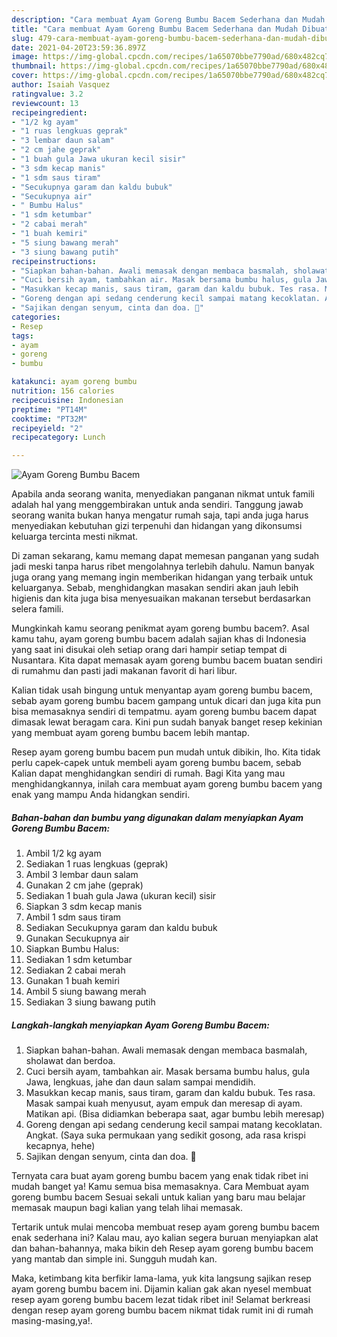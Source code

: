 ```yaml
---
description: "Cara membuat Ayam Goreng Bumbu Bacem Sederhana dan Mudah Dibuat"
title: "Cara membuat Ayam Goreng Bumbu Bacem Sederhana dan Mudah Dibuat"
slug: 479-cara-membuat-ayam-goreng-bumbu-bacem-sederhana-dan-mudah-dibuat
date: 2021-04-20T23:59:36.897Z
image: https://img-global.cpcdn.com/recipes/1a65070bbe7790ad/680x482cq70/ayam-goreng-bumbu-bacem-foto-resep-utama.jpg
thumbnail: https://img-global.cpcdn.com/recipes/1a65070bbe7790ad/680x482cq70/ayam-goreng-bumbu-bacem-foto-resep-utama.jpg
cover: https://img-global.cpcdn.com/recipes/1a65070bbe7790ad/680x482cq70/ayam-goreng-bumbu-bacem-foto-resep-utama.jpg
author: Isaiah Vasquez
ratingvalue: 3.2
reviewcount: 13
recipeingredient:
- "1/2 kg ayam"
- "1 ruas lengkuas geprak"
- "3 lembar daun salam"
- "2 cm jahe geprak"
- "1 buah gula Jawa ukuran kecil sisir"
- "3 sdm kecap manis"
- "1 sdm saus tiram"
- "Secukupnya garam dan kaldu bubuk"
- "Secukupnya air"
- " Bumbu Halus"
- "1 sdm ketumbar"
- "2 cabai merah"
- "1 buah kemiri"
- "5 siung bawang merah"
- "3 siung bawang putih"
recipeinstructions:
- "Siapkan bahan-bahan. Awali memasak dengan membaca basmalah, sholawat dan berdoa."
- "Cuci bersih ayam, tambahkan air. Masak bersama bumbu halus, gula Jawa, lengkuas, jahe dan daun salam sampai mendidih."
- "Masukkan kecap manis, saus tiram, garam dan kaldu bubuk. Tes rasa. Masak sampai kuah menyusut, ayam empuk dan meresap di ayam. Matikan api. (Bisa didiamkan beberapa saat, agar bumbu lebih meresap)"
- "Goreng dengan api sedang cenderung kecil sampai matang kecoklatan. Angkat. (Saya suka permukaan yang sedikit gosong, ada rasa krispi kecapnya, hehe)"
- "Sajikan dengan senyum, cinta dan doa. 🖤"
categories:
- Resep
tags:
- ayam
- goreng
- bumbu

katakunci: ayam goreng bumbu 
nutrition: 156 calories
recipecuisine: Indonesian
preptime: "PT14M"
cooktime: "PT32M"
recipeyield: "2"
recipecategory: Lunch

---
```



![Ayam Goreng Bumbu Bacem](https://img-global.cpcdn.com/recipes/1a65070bbe7790ad/680x482cq70/ayam-goreng-bumbu-bacem-foto-resep-utama.jpg)

Apabila anda seorang wanita, menyediakan panganan nikmat untuk famili adalah hal yang menggembirakan untuk anda sendiri. Tanggung jawab seorang  wanita bukan hanya mengatur rumah saja, tapi anda juga harus menyediakan kebutuhan gizi terpenuhi dan hidangan yang dikonsumsi keluarga tercinta mesti nikmat.

Di zaman  sekarang, kamu memang dapat memesan panganan yang sudah jadi meski tanpa harus ribet mengolahnya terlebih dahulu. Namun banyak juga orang yang memang ingin memberikan hidangan yang terbaik untuk keluarganya. Sebab, menghidangkan masakan sendiri akan jauh lebih higienis dan kita juga bisa menyesuaikan makanan tersebut berdasarkan selera famili. 



Mungkinkah kamu seorang penikmat ayam goreng bumbu bacem?. Asal kamu tahu, ayam goreng bumbu bacem adalah sajian khas di Indonesia yang saat ini disukai oleh setiap orang dari hampir setiap tempat di Nusantara. Kita dapat memasak ayam goreng bumbu bacem buatan sendiri di rumahmu dan pasti jadi makanan favorit di hari libur.

Kalian tidak usah bingung untuk menyantap ayam goreng bumbu bacem, sebab ayam goreng bumbu bacem gampang untuk dicari dan juga kita pun bisa memasaknya sendiri di tempatmu. ayam goreng bumbu bacem dapat dimasak lewat beragam cara. Kini pun sudah banyak banget resep kekinian yang membuat ayam goreng bumbu bacem lebih mantap.

Resep ayam goreng bumbu bacem pun mudah untuk dibikin, lho. Kita tidak perlu capek-capek untuk membeli ayam goreng bumbu bacem, sebab Kalian dapat menghidangkan sendiri di rumah. Bagi Kita yang mau menghidangkannya, inilah cara membuat ayam goreng bumbu bacem yang enak yang mampu Anda hidangkan sendiri.

<!--inarticleads1-->

##### Bahan-bahan dan bumbu yang digunakan dalam menyiapkan Ayam Goreng Bumbu Bacem:

1. Ambil 1/2 kg ayam
1. Sediakan 1 ruas lengkuas (geprak)
1. Ambil 3 lembar daun salam
1. Gunakan 2 cm jahe (geprak)
1. Sediakan 1 buah gula Jawa (ukuran kecil) sisir
1. Siapkan 3 sdm kecap manis
1. Ambil 1 sdm saus tiram
1. Sediakan Secukupnya garam dan kaldu bubuk
1. Gunakan Secukupnya air
1. Siapkan  Bumbu Halus:
1. Sediakan 1 sdm ketumbar
1. Sediakan 2 cabai merah
1. Gunakan 1 buah kemiri
1. Ambil 5 siung bawang merah
1. Sediakan 3 siung bawang putih




<!--inarticleads2-->

##### Langkah-langkah menyiapkan Ayam Goreng Bumbu Bacem:

1. Siapkan bahan-bahan. Awali memasak dengan membaca basmalah, sholawat dan berdoa.
1. Cuci bersih ayam, tambahkan air. Masak bersama bumbu halus, gula Jawa, lengkuas, jahe dan daun salam sampai mendidih.
1. Masukkan kecap manis, saus tiram, garam dan kaldu bubuk. Tes rasa. Masak sampai kuah menyusut, ayam empuk dan meresap di ayam. Matikan api. (Bisa didiamkan beberapa saat, agar bumbu lebih meresap)
1. Goreng dengan api sedang cenderung kecil sampai matang kecoklatan. Angkat. (Saya suka permukaan yang sedikit gosong, ada rasa krispi kecapnya, hehe)
1. Sajikan dengan senyum, cinta dan doa. 🖤




Ternyata cara buat ayam goreng bumbu bacem yang enak tidak ribet ini mudah banget ya! Kamu semua bisa memasaknya. Cara Membuat ayam goreng bumbu bacem Sesuai sekali untuk kalian yang baru mau belajar memasak maupun bagi kalian yang telah lihai memasak.

Tertarik untuk mulai mencoba membuat resep ayam goreng bumbu bacem enak sederhana ini? Kalau mau, ayo kalian segera buruan menyiapkan alat dan bahan-bahannya, maka bikin deh Resep ayam goreng bumbu bacem yang mantab dan simple ini. Sungguh mudah kan. 

Maka, ketimbang kita berfikir lama-lama, yuk kita langsung sajikan resep ayam goreng bumbu bacem ini. Dijamin kalian gak akan nyesel membuat resep ayam goreng bumbu bacem lezat tidak ribet ini! Selamat berkreasi dengan resep ayam goreng bumbu bacem nikmat tidak rumit ini di rumah masing-masing,ya!.

